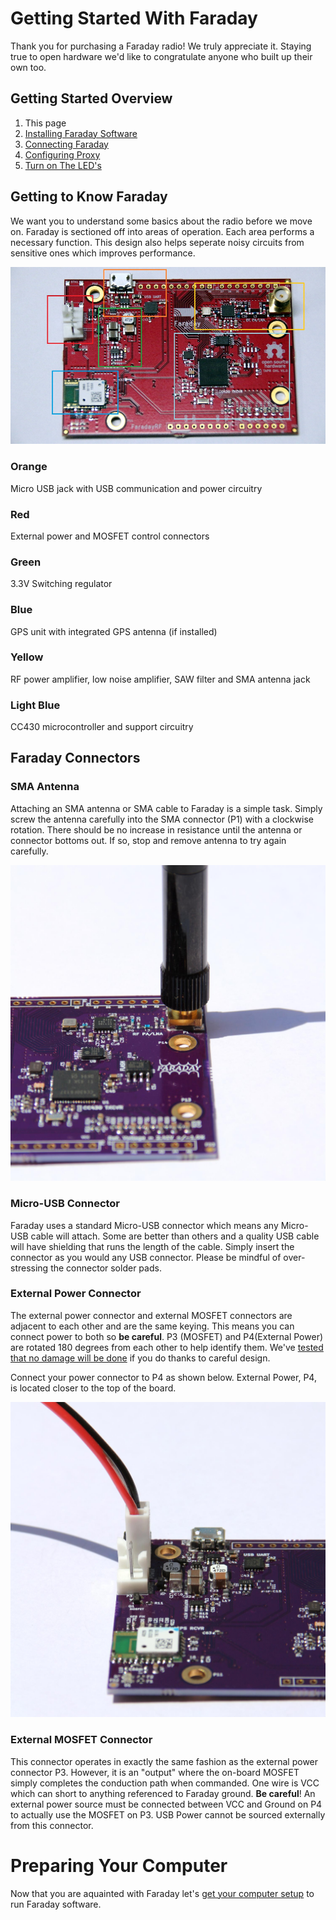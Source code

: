 
# Getting Started With Faraday

Thank you for purchasing a Faraday radio! We truly appreciate it. Staying true to open hardware we'd like to congratulate anyone who built up their own too.

## Getting Started Overview
 1. This page
 2. [Installing Faraday Software](installing-software.md)
 3. [Connecting Faraday](connecting-hardware.md)
 4. [Configuring Proxy](configuring-proxy.md)
 5. [Turn on The LED's](hello-world.md)

## Getting to Know Faraday
We want you to understand some basics about the radio before we move on. Faraday is sectioned off into areas of operation. Each area performs a necessary function. This design also helps seperate noisy circuits from sensitive ones which improves performance.

![Faraday Overview](images/Faraday_Overview_D1_Boxed_1000px.jpg)

### Orange
Micro USB jack with USB communication and power circuitry

### Red
External power and MOSFET control connectors

### Green
3.3V Switching regulator

### Blue
GPS unit with integrated GPS antenna (if installed)

### Yellow
RF power amplifier, low noise amplifier, SAW filter and SMA antenna jack

### Light Blue
CC430 microcontroller and support circuitry

## Faraday Connectors

### SMA Antenna
Attaching an SMA antenna or SMA cable to Faraday is a simple task. Simply screw the antenna carefully into the SMA connector (P1) with a clockwise rotation. There should be no increase in resistance until the antenna or connector bottoms out. If so, stop and remove antenna to try again carefully.

![SMA Antenna Connector](images/FaradayRevBANT_1500w_LowRes.jpg)

### Micro-USB Connector
Faraday uses a standard Micro-USB connector which means any Micro-USB cable will attach. Some are better than others and a quality USB cable will have shielding that runs the length of the cable. Simply insert the connector as you would any USB connector. Please be mindful of over-stressing the connector solder pads.

<Insert Image>

### External Power Connector
The external power connector and external MOSFET connectors are adjacent to each other and are the same keying. This means you can connect power to both so **be careful**. P3 (MOSFET) and P4(External Power) are rotated 180 degrees from each other to help identify them.  We've [tested that no damage will be done](https://github.com/FaradayRF/FaradayRF-Hardware/issues/49) if you do thanks to careful design.

Connect your power connector to P4 as shown below. External Power, P4, is located closer to the top of the board.

![Faraday External Power Connector](images/FaradayRevBVCC_1500w_LowRes.jpg)

### External MOSFET Connector
This connector operates in exactly the same fashion as the external power connector P3. However, it is an "output" where the on-board MOSFET simply completes the conduction path when commanded. One wire is VCC which can short to anything referenced to Faraday ground. **Be careful**! An external power source must be connected between VCC and Ground on P4 to actually use the MOSFET on P3. USB Power cannot be sourced externally from this connector.

# Preparing Your Computer
Now that you are aquainted with Faraday let's [get your computer setup](installing-software.md) to run Faraday software.
